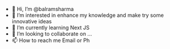 - 👋 Hi, I’m @balramsharma
- 👀 I’m interested in enhance my knowledge and make try some innovative ideas
- 🌱 I’m currently learning Next JS
- 💞️ I’m looking to collaborate on ...
- 📫 How to reach me Email or Ph

<!---
balramsharma/balramsharma is a ✨ special ✨ repository because its `README.md` (this file) appears on your GitHub profile.
You can click the Preview link to take a look at your changes.
--->
